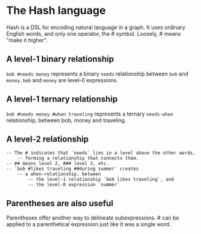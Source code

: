 # The Hash language
Hash is a DSL for encoding natural language in a graph. It uses ordinary English words, and only one operator, the # symbol. Loosely, # means "make it higher".

## A level-1 binary relationship
`bob #needs money` represents a binary `needs` relationship between `bob` and `money`. `bob` and `money` are level-0 expressions.

## A level-1 ternary relationship
`bob #needs money #when traveling` represents a ternary `needs-when` relationship, between bob, money and traveling.

## A level-2 relationship
    -- The # indicates that `needs` lies in a level above the other words,
        -- forming a relationship that connects them.
    -- ## means level 2, ### level 3, etc.
    -- `bob #likes traveling ##during summer` creates
        -- a when-relationship, between
            -- the level-1 relationship `bob likes traveling`, and
            -- the level-0 expression `summer`

## Parentheses are also useful
Parentheses offer another way to delineate subexpressions. # can be applied to a parenthetical expression just like it was a single word.
